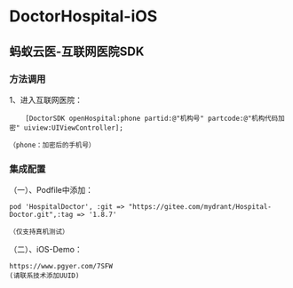 # DoctorHospital-iOS

## 蚂蚁云医-互联网医院SDK

### 方法调用

1、进入互联网医院：

        [DoctorSDK openHospital:phone partid:@"机构号" partcode:@"机构代码加密" uiview:UIViewController];
    
    （phone：加密后的手机号）
   
   
### 集成配置

 （一）、Podfile中添加：

    pod 'HospitalDoctor', :git => "https://gitee.com/mydrant/Hospital-Doctor.git",:tag => '1.8.7'
    
    （仅支持真机测试）

    
    
 （二）、iOS-Demo：
  
    https://www.pgyer.com/7SFW
    (请联系技术添加UUID)
